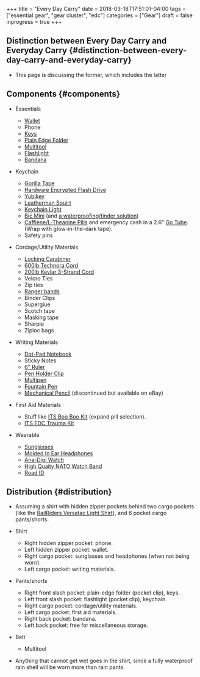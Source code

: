 +++
title = "Every Day Carry"
date = 2018-03-18T17:51:01-04:00
tags = ["essential gear", "gear cluster", "edc"]
categories = ["Gear"]
draft = false
inprogress = true
+++

## Distinction between Every Day Carry and Everyday Carry {#distinction-between-every-day-carry-and-everyday-carry}

-   This page is discussing the former, which includes the latter


## Components {#components}

-   Essentials
    -   [Wallet](https://www.amazon.com/gp/product/B01N6AV8PQ/)
    -   Phone
    -   [Keys](https://www.mykeyport.com/slide3)
    -   [Plain Edge Folder](https://www.amazon.com/gp/product/B003X9WKOO/)
    -   [Multitool](https://www.amazon.com/gp/product/B0002T5YNW/)
    -   [Flashlight](https://www.amazon.com/gp/product/B013QHN1CM/)
    -   [Bandana](https://www.amazon.com/gp/product/B00KMAH4IE/)

-   Keychain
    -   [Gorilla Tape](https://gearward.com/collections/frontpage/products/keychain-duct-tape)
    -   [Hardware Encrypted Flash Drive](https://www.amazon.com/Apricorn-Validated-256-bit-Encryption-ASK3-16GB/dp/B01AJNGF4W/)
    -   [Yubikey](https://www.amazon.com/Yubico-Y-072-YubiKey-NEO/dp/B00LX8KZZ8/)
    -   [Leatherman Squirt](https://www.amazon.com/Leatherman-831195-Squirt-Black-Keychain/dp/B0032Y2OT6/)
    -   [Keychain Light](https://www.amazon.com/gp/product/B017R560WC/)
    -   [Bic Mini](https://www.amazon.com/Lot-Mini-Ebony-Black-Lighters/dp/B00863W71I/) (and [a waterproofing/tinder solution](https://gearward.com/products/ranger-bic))
    -   [Caffiene/L-Theanine Pills](https://www.amazon.com/Caffeine-L-Theanine-Smooth-Energy-Focus/dp/B01921TUGC/) and emergency cash in a 2.6" [Go Tube](https://gearward.com/collections/frontpage/products/go-tube-2-6). (Wrap with glow-in-the-dark tape).
    -   Safety pins

-   Cordage/Utility Materials
    -   [Locking Carabiner](https://www.amazon.com/gp/product/B003E2WV80/)
    -   [600lb Technora Cord](https://gearward.com/collections/frontpage/products/compact-survival-cord-mini-technora)
    -   [200lb Kevlar 3-Strand Cord](https://gearward.com/collections/frontpage/products/compact-survival-cord-mini)
    -   Velcro Ties
    -   Zip ties
    -   [Ranger bands](https://gearward.com/collections/frontpage/products/ranger-bands)
    -   Binder Clips
    -   Superglue
    -   Scotch tape
    -   Masking tape
    -   Sharpie
    -   Ziploc bags

-   Writing Materials
    -   [Dot-Pad Notebook](https://www.amazon.com/gp/product/B00A6VRZZG/)
    -   Sticky Notes
    -   [6" Ruler](https://www.amazon.com/Westcott-6-Inch-Clear-Shatterproof-45016/dp/B002U33WBO/)
    -   [Pen Holder Clip](https://www.amazon.com/gp/product/B0050YP6JG/)
    -   [Multipen](https://www.amazon.com/gp/product/B00F9M2QKG/)
    -   [Fountain Pen](https://www.amazon.com/gp/product/B001AX7SYW/)
    -   [Mechanical Pencil](http://www.pentel.com/store/quicker-clicker-mechanical-pencil-original-config) (discontinued but available on eBay)

-   First Aid Materials
    -   Stuff like [ITS Boo Boo Kit](https://store.itstactical.com/its-boo-boo-kit.html) (expand pill selection).
    -   [ITS EDC Trauma Kit](https://store.itstactical.com/its-edc-trauma-kit.html)

-   Wearable
    -   [Sunglasses](https://www.roaveyewear.com/products/earhart-black-g15)
    -   [Molded In Ear Headphones](https://ultimateear.com/products/soundear-motorcyclist)
    -   [Ana-Digi Watch](https://www.amazon.com/gp/product/B00M0ESOCA/)
    -   [High Quaity NATO Watch Band](http://watchworx.co.uk/pages/lwb/NatoG10.htm)
    -   [Road ID](https://www.roadid.com/builder/id/default.aspx?styleid=346#/stylize)


## Distribution {#distribution}

-   Assuming a shirt with hidden zipper pockets behind two cargo pockets (like the [RailRiders Versatac Light Shirt](https://www.railriders.com/men-versatac-light-shirt-p-1021.html?cPath=104%5F111)), and 6 pocket cargo pants/shorts.
-   Shirt
    -   Right hidden zipper pocket: phone.
    -   Left hidden zipper pocket: wallet.
    -   Right cargo pocket: sunglasses and headphones (when not being worn).
    -   Left cargo pocket: writing materials.

-   Pants/shorts
    -   Right front slash pocket: plain-edge folder (pocket clip), keys.
    -   Left front slash pocket: flashlight (pocket clip), keychain.
    -   Right cargo pocket: cordage/utility materials.
    -   Left cargo pocket: first aid materials.
    -   Right back pocket: bandana.
    -   Left back pocket: free for miscellaneous storage.

-   Belt
    -   Multitool

-   Anything that cannot get wet goes in the shirt, since a fully waterproof rain shell will be worn more than rain pants.
